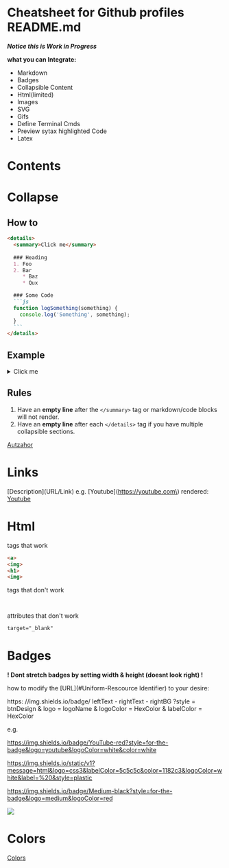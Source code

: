 # Cheatsheet for Github profiles README.md

***Notice this is Work in Progress***

**what you can Integrate:**
- Markdown
- Badges
- Collapsible Content
- Html(limited)
- Images
- SVG
- Gifs
- Define Terminal Cmds
- Preview sytax highlighted Code
- Latex
 
# Contents

# Collapse

## How to
````md
<details>
  <summary>Click me</summary>
  
  ### Heading
  1. Foo
  2. Bar
     * Baz
     * Qux

  ### Some Code
  ```js
  function logSomething(something) {
    console.log('Something', something);
  }
  ```
</details>
````

## Example
<details>
    <summary>Click me</summary>

  ### Heading
  1. Foo
  2. Bar
     * Baz
     * Qux
     
  ### Some Code
  ```js
  function logSomething(something) {
    console.log('Something', something);
  }
  ```
</details>

## Rules
1. Have an **empty line** after the `</summary>` tag or markdown/code blocks will not render.
1. Have an **empty line** after each `</details>` tag if you have multiple collapsible sections.

[Autzahor](https://gist.github.com/pierrejoubert73/902cc94d79424356a8d20be2b382e1ab)

# Links

\[Description\]\(URL/Link\)
e.g.
\[Youtube\]\(https://youtube.com\) rendered: [Youtube](https://youtube.com)


# Html

tags that work
```html
<a>
<img>
<h1>
<img>
```


tags that don't work
```html
	
```

attributes that don't work
```html
target="_blank"
```

# Badges
 
**! Dont stretch badges by setting width & height (doesnt look right) !**

how to modify the [URL](#Uniform-Rescource Identifier) to your desire:

https: //img.shields.io/badge/ leftText - rightText - rightBG 
?style       = btnDesign
&
logo        = logoName
&
logoColor   = HexColor
&
labelColor  = HexColor

e.g.

https://img.shields.io/badge/YouTube-red?style=for-the-badge&logo=youtube&logoColor=white&color=white

https://img.shields.io/static/v1?message=html&logo=css3&labelColor=5c5c5c&color=1182c3&logoColor=white&label=%20&style=plastic

https://img.shields.io/badge/Medium-black?style=for-the-badge&logo=medium&logoColor=red

<img src="https://img.shields.io/badge/Bootstrap-informational?style=flat-square&logo=bootstrap&color=003B57" />

# Colors

[Colors](https://stackoverflow.com/questions/11509830/how-to-add-color-to-githubs-readme-md-file#answer-73613791)

